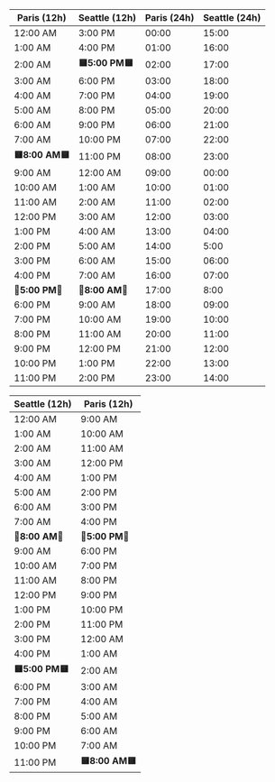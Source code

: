 | Paris (12h) | Seattle (12h) | Paris (24h) | Seattle (24h) |
|-------------|----------------|--------------|----------------|
| 12:00 AM    | 3:00 PM        | 00:00       | 15:00         |
| 1:00 AM     | 4:00 PM        | 01:00       | 16:00         |
| 2:00 AM     | **🟨5:00 PM🟨**     | 02:00       | 17:00         |
| 3:00 AM     | 6:00 PM        | 03:00       | 18:00         |
| 4:00 AM     | 7:00 PM        | 04:00       | 19:00         |
| 5:00 AM     | 8:00 PM        | 05:00       | 20:00         |
| 6:00 AM     | 9:00 PM        | 06:00       | 21:00         |
| 7:00 AM     | 10:00 PM       | 07:00       | 22:00         |
| **🟨8:00 AM🟨** | 11:00 PM    | 08:00       | 23:00       |
| 9:00 AM     | 12:00 AM       | 09:00       | 00:00         |
| 10:00 AM    | 1:00 AM        | 10:00       | 01:00         |
| 11:00 AM    | 2:00 AM        | 11:00       | 02:00         |
| 12:00 PM    | 3:00 AM        | 12:00       | 03:00         |
| 1:00 PM     | 4:00 AM        | 13:00       | 04:00         |
| 2:00 PM     | 5:00 AM        | 14:00       | 5:00          |
| 3:00 PM     | 6:00 AM        | 15:00       | 06:00         |
| 4:00 PM     | 7:00 AM        | 16:00       | 07:00         |
| **📆5:00 PM📆** | **📆8:00 AM📆**   | 17:00  | 8:00         |
| 6:00 PM     | 9:00 AM        | 18:00       | 09:00         |
| 7:00 PM     | 10:00 AM       | 19:00       | 10:00         |
| 8:00 PM     | 11:00 AM       | 20:00       | 11:00         |
| 9:00 PM     | 12:00 PM       | 21:00       | 12:00         |
| 10:00 PM    | 1:00 PM        | 22:00       | 13:00         |
| 11:00 PM    | 2:00 PM        | 23:00       | 14:00         |



| Seattle (12h) | Paris (12h)  |
|---------------|--------------|
| 12:00 AM      | 9:00 AM      |
| 1:00 AM       | 10:00 AM     |
| 2:00 AM       | 11:00 AM     |
| 3:00 AM       | 12:00 PM     |
| 4:00 AM       | 1:00 PM      |
| 5:00 AM       | 2:00 PM      |
| 6:00 AM       | 3:00 PM      |
| 7:00 AM       | 4:00 PM      |
| **📆8:00 AM📆** | **📆5:00 PM📆**  |
| 9:00 AM       | 6:00 PM      |
| 10:00 AM      | 7:00 PM      |
| 11:00 AM      | 8:00 PM      |
| 12:00 PM      | 9:00 PM      |
| 1:00 PM       | 10:00 PM     |
| 2:00 PM       | 11:00 PM     |
| 3:00 PM       | 12:00 AM     |
| 4:00 PM       | 1:00 AM      |
| **🟨5:00 PM🟨** | 2:00 AM      |
| 6:00 PM       | 3:00 AM      |
| 7:00 PM       | 4:00 AM      |
| 8:00 PM       | 5:00 AM      |
| 9:00 PM       | 6:00 AM      |
| 10:00 PM      | 7:00 AM      |
| 11:00 PM      | **🟨8:00 AM🟨** | 
